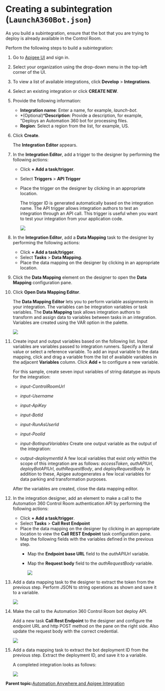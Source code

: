 # Creating a subintegration \(`LaunchA360Bot.json`\)

As you build a subintegration, ensure that the bot that you are trying to deploy is already available in the Control Room.

Perform the following steps to build a subintegration:

1.  Go to [Apigee UI](https://apigee.google.com/landing) and sign in.
2.  Select your organization using the drop-down menu in the top-left corner of the UI.
3.  To view a list of available integrations, click **Develop** \> **Integrations**.
4.  Select an existing integration or click **CREATE NEW**.
5.  Provide the following information:
    -   **Integration name**: Enter a name, for example, *launch-bot*.
    -   *\(Optional\)***Description**: Provide a description, for example, "Deploys an Automation 360 bot for processing files.
    -   **Region**: Select a region from the list, for example, US.
6.  Click **Create**.

    The **Integration Editor** appears.

7.  In the **Integration Editor**, add a trigger to the designer by performing the following actions:
    -   Click **+ Add a task/trigger**.
    -   Select **Triggers** \> **API Trigger**
    -   Place the trigger on the designer by clicking in an appropriate location.

        The trigger ID is generated automatically based on the integration name. The API trigger allows integration authors to test an integration through an API call. This trigger is useful when you want to test your integration from your application code.

        ![](images/step7.png)

8.  In the **Integration Editor**, add a **Data Mapping** task to the designer by performing the following actions:
    -   Click **+ Add a task/trigger**.
    -   Select **Tasks** \> **Data Mapping**.
    -   Place the data mapping on the designer by clicking in an appropriate location.
9.  Click the **Data Mapping** element on the designer to open the **Data Mapping** configuration pane.
10. Click **Open Data Mapping Editor**.

    The **Data Mapping Editor** lets you to perform variable assignments in your integration. The variables can be integration variables or task variables. The **Data Mapping** task allows integration authors to transform and assign data to variables between tasks in an integration. Variables are created using the VAR option in the palette.

    ![](images/step8-9-10.png)

11. Create input and output variables based on the following list. Input variables are variables passed to integration runners. Specify a literal value or select a reference variable. To add an input variable to the data mapping, click and drag a variable from the list of available variables in the adjacent **Variables** column. Click **Add +** to configure a new variable.

    For this sample, create seven input variables of string datatype as inputs for the integration:

    -   *input-ControlRoomUrl*
    -   *input-Username*
    -   *input-ApiKey*
    -   *input-BotId*
    -   *input-RunAsUserId*
    -   *input-PoolId*
    -   *input-BotInputVariables*
    Create one output variable as the output of the integration:

    -   *output-deploymentId*
    A few local variables that exist only within the scope of this integration are as follows: *accessToken*, *authAPIUrl*, *deployBotAPIUrl*, *authRequestBody*, and *deployRequestBody*. In addition to these, Apigee autogenerates a few local variables for data parking and transformation purposes.

    After the variables are created, close the data mapping editor.

12. In the integration designer, add an element to make a call to the Automation 360 Control Room authentication API by performing the following actions:
    -   Click **+ Add a task/trigger**.
    -   Select **Tasks** \> **Call Rest Endpoint**
    -   Place the data mapping on the designer by clicking in an appropriate location to view the **Call REST Endpoint** task configuration pane.
    -   Map the following fields with the variables defined in the previous step.
        -   Map the **Endpoint base URL** field to the *authAPIUrl* variable.
        -   Map the **Request body** field to the *authRequestBody* variable.

            ![](images/step11.png)

13. Add a data mapping task to the designer to extract the token from the previous step. Perform JSON to string operations as shown and save it to a variable.

    ![](images/step12.png)

14. Make the call to the Automation 360 Control Room bot deploy API.

    Add a new task **Call Rest Endpoint** to the designer and configure the endpoint URL and http POST method on the pane on the right side. Also update the request body with the correct credential.

    ![](images/step13.png)

15. Add a data mapping task to extract the bot deployment ID from the previous step. Extract the deployment ID, and save it to a variable.

    A completed integration looks as follows:

    ![](images/step14.png)


**Parent topic:**[Automation Anywhere and Apigee Integration](../A360-Apigee-Integration/a360-apigee-integration.md)

